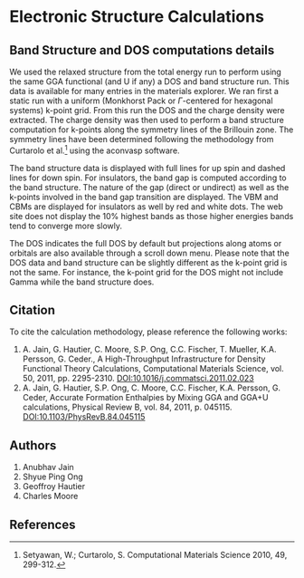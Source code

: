 # Electronic Structure Calculations

## Band Structure and DOS computations details

We used the relaxed structure from the total energy run to perform using
the same GGA functional (and U if any) a DOS and band structure run.
This data is available for many entries in
the materials explorer. We ran first a static run with a uniform
(Monkhorst Pack or $\Gamma$-centered for hexagonal systems) k-point grid.
From this run the DOS and the charge density were extracted. The charge
density was then used to perform a band structure computation for
k-points along the symmetry lines of the Brillouin zone. The symmetry
lines have been determined following the methodology from Curtarolo et
al.[^1] using the aconvasp software.

The band structure data is displayed with full lines for up spin and
dashed lines for down spin. For insulators, the band gap is computed
according to the band structure. The nature of the gap (direct or
undirect) as well as the k-points involved in the band gap transition
are displayed. The VBM and CBMs are displayed for insulators as well by
red and white dots. The web site does not display the 10% highest bands
as those higher energies bands tend to converge more slowly.

The DOS indicates the full DOS by default but projections along atoms or
orbitals are also available through a scroll down menu. Please note that
the DOS data and band structure can be slightly different as the k-point
grid is not the same. For instance, the k-point grid for the DOS might
not include Gamma while the band structure does.


## Citation

To cite the calculation methodology, please reference the following
works:

1. A. Jain, G. Hautier, C. Moore, S.P. Ong, C.C. Fischer, T.
   Mueller, K.A. Persson, G. Ceder., A High-Throughput Infrastructure
   for Density Functional Theory Calculations, Computational Materials
   Science, vol. 50, 2011, pp. 2295-2310.
   [DOI:10.1016/j.commatsci.2011.02.023](https://dx.doi.org/10.1016/j.commatsci.2011.02.023)
2. A. Jain, G. Hautier, S.P. Ong, C. Moore, C.C. Fischer, K.A.
   Persson, G. Ceder, Accurate Formation Enthalpies by Mixing GGA and
   GGA+U calculations, Physical Review B, vol. 84, 2011, p. 045115.
   [DOI:10.1103/PhysRevB.84.045115](https://doi.org/10.1103/PhysRevB.84.045115)

## Authors

1. Anubhav Jain
2. Shyue Ping Ong
3. Geoffroy Hautier
4. Charles Moore

## References

[^1]:
    Setyawan, W.; Curtarolo, S. Computational Materials Science 2010,
    49, 299-312.

[^2]:
    E.N. Brothers, A.F. Izmaylov, J.O. Normand, V. Barone, G.E.
    Scuseria, Accurate solid-state band gaps via screened hybrid
    electronic structure calculations., The Journal of Chemical Physics.
    129 (2008)

[^3]:
    R. Godby, M. Schluter, L.J. Sham, Self-energy operators and
    exchange-correlation potentials in semiconductors, Physical Review
    B. 37 (1988).

[^4]:
    M. Chan, G. Ceder, Efficient Band Gap Predictions for Solids,
    Physical Review Letters 19 (2010)

[^5]:
    J. Heyd, J.E. Peralta, G.E. Scuseria, R.L. Martin, Energy band
    gaps and lattice parameters evaluated with the
    Heyd-Scuseria-Ernzerhof screened hybrid functional, Journal of
    Chemical Physics 123 (2005)

[^6]:
    W. Setyawan, R.M. Gaume, S. Lam, R. Feigelson, S. Curtarolo,
    High-throughput combinatorial database of electronic band structures
    for inorganic scintillator materials., ACS Combinatorial Science.
    (2011).
